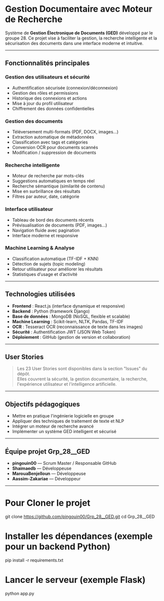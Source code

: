 #  Gestion Documentaire avec Moteur de Recherche

Système de **Gestion Électronique de Documents (GED)** développé par le groupe 28. Ce projet vise à faciliter la gestion, la recherche intelligente et la sécurisation des documents dans une interface moderne et intuitive.

---

##  Fonctionnalités principales

###  Gestion des utilisateurs et sécurité
- Authentification sécurisée (connexion/déconnexion)
- Gestion des rôles et permissions
- Historique des connexions et actions
- Mise à jour du profil utilisateur
- Chiffrement des données confidentielles

###  Gestion des documents
- Téléversement multi-formats (PDF, DOCX, images…)
- Extraction automatique de métadonnées
- Classification avec tags et catégories
- Conversion OCR pour documents scannés
- Modification / suppression de documents

###  Recherche intelligente
- Moteur de recherche par mots-clés
- Suggestions automatiques en temps réel
- Recherche sémantique (similarité de contenu)
- Mise en surbrillance des résultats
- Filtres par auteur, date, catégorie

###  Interface utilisateur
- Tableau de bord des documents récents
- Prévisualisation de documents (PDF, images…)
- Navigation fluide avec pagination
- Interface moderne et responsive

###  Machine Learning & Analyse
- Classification automatique (TF-IDF + KNN)
- Détection de sujets (topic modeling)
- Retour utilisateur pour améliorer les résultats
- Statistiques d’usage et d’activité

---

##  Technologies utilisées

- **Frontend** : React.js (interface dynamique et responsive)
- **Backend** : Python (framework Django)
- **Base de données** : MongoDB (NoSQL, flexible et scalable)
- **Machine Learning** : Scikit-learn, NLTK, Pandas, TF-IDF
- **OCR** : Tesseract OCR (reconnaissance de texte dans les images)
- **Sécurité** : Authentification JWT (JSON Web Token)
- **Déploiement** : GitHub (gestion de version et collaboration)

---

##  User Stories

> Les 23 User Stories sont disponibles dans la section "Issues" du dépôt.  
> Elles couvrent la sécurité, la gestion documentaire, la recherche, l'expérience utilisateur et l'intelligence artificielle.

---

##  Objectifs pédagogiques

- Mettre en pratique l'ingénierie logicielle en groupe
- Appliquer des techniques de traitement de texte et NLP
- Intégrer un moteur de recherche avancé
- Implémenter un système GED intelligent et sécurisé

---

##  Équipe projet Grp_28__GED

-  **pingouin00** — Scrum Master / Responsable GitHub
-  **Shaimaedb** — Développeuse
-  **MarouaBenjelloun** — Développeuse
-  **Aassim-Zakariae** — Développeur

---

# Pour Cloner le projet
git clone https://github.com/pingouin00/Grp_28__GED.git
cd Grp_28__GED

# Installer les dépendances (exemple pour un backend Python)
pip install -r requirements.txt

# Lancer le serveur (exemple Flask)
python app.py


